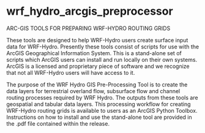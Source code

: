 # wrf_hydro_arcgis_preprocessor
ARC-GIS TOOLS FOR PREPARING WRF-HYDRO ROUTING GRIDS

These tools are designed to help WRF-Hydro users create surface input data for WRF-Hydro. Presently these tools consist of scripts for use with the ArcGIS Geographical Information System. This is a stand-alone set of scripts which ArcGIS users can install and run locally on their own systems.  ArcGIS is a licensed and proprietary piece of software and we recognize that not all WRF-Hydro users will have access to it.

The purpose of the WRF Hydro GIS Pre-Processing Tool is to create the data layers for terrestrial overland flow, subsurface flow and channel routing processes required by WRF Hydro. The outputs from these tools are geospatial and tabular data layers. This processing workflow for creating WRF-Hydro routing grids is available to users as an ArcGIS Python Toolbox. Instructions on how to install and use the stand-alone tool are provided in the .pdf file contained within the release.
